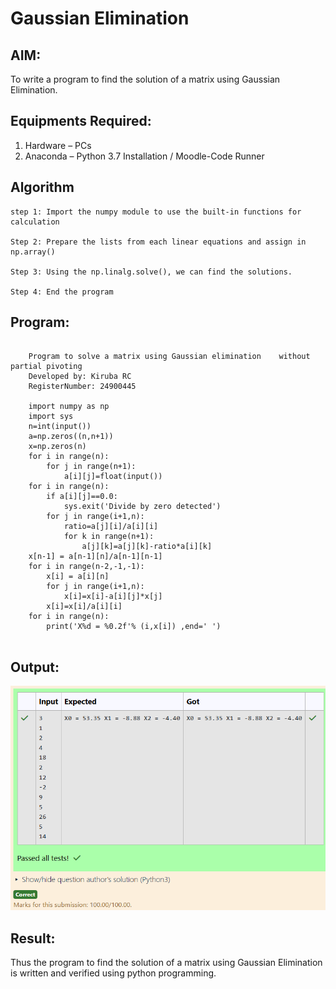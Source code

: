 # Gaussian Elimination

## AIM:
To write a program to find the solution of a matrix using Gaussian Elimination.

## Equipments Required:
1. Hardware – PCs
2. Anaconda – Python 3.7 Installation / Moodle-Code Runner

## Algorithm
    step 1: Import the numpy module to use the built-in functions for calculation

    Step 2: Prepare the lists from each linear equations and assign in np.array()

    Step 3: Using the np.linalg.solve(), we can find the solutions.

    Step 4: End the program


## Program:
```

    Program to solve a matrix using Gaussian elimination    without partial pivoting
    Developed by: Kiruba RC
    RegisterNumber: 24900445
    
    import numpy as np
    import sys
    n=int(input())
    a=np.zeros((n,n+1))
    x=np.zeros(n)
    for i in range(n):
        for j in range(n+1):
            a[i][j]=float(input())
    for i in range(n):
        if a[i][j]==0.0:
            sys.exit('Divide by zero detected')
        for j in range(i+1,n):
            ratio=a[j][i]/a[i][i]
            for k in range(n+1):
                a[j][k]=a[j][k]-ratio*a[i][k]
    x[n-1] = a[n-1][n]/a[n-1][n-1]
    for i in range(n-2,-1,-1):
        x[i] = a[i][n]
        for j in range(i+1,n):
            x[i]=x[i]-a[i][j]*x[j]
        x[i]=x[i]/a[i][i]
    for i in range(n):
        print('X%d = %0.2f'% (i,x[i]) ,end=' ')
    
```

## Output:
![screenshot text](<Screenshot 2024-12-08 154546.png>)


## Result:
Thus the program to find the solution of a matrix using Gaussian Elimination is written and verified using python programming.

